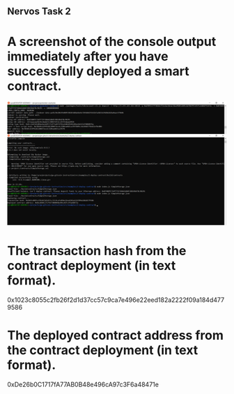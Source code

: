 ## Nervos Task 2

# A screenshot of the console output immediately after you have successfully deployed a smart contract.
![image](https://github.com/zyra-zia/nervos/blob/63dfdddc8a87fea84bb15553ceb7eadd4e7558ce/screenshots/task2.png)

# The transaction hash from the contract deployment (in text format).
0x1023c8055c2fb26f2d1d37cc57c9ca7e496e22eed182a2222f09a184d4779586

# The deployed contract address from the contract deployment (in text format).
0xDe26b0C1717fA77AB0B48e496cA97c3F6a48471e
